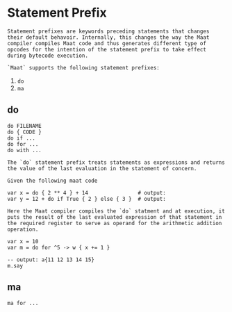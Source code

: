 # Statement Prefix

    Statement prefixes are keywords preceding statements that changes
    their default behavoir. Internally, this changes the way the Maat
    compiler compiles Maat code and thus generates different type of
    opcodes for the intention of the statement prefix to take effect
    during bytecode execution.

    `Maat` supports the following statement prefixes:

1. `do`
2. `ma`

## do

```
do FILENAME
do { CODE }
do if ...
do for ...
do with ...
```

    The `do` statement prefix treats statements as expressions and returns
    the value of the last evaluation in the statement of concern.

    Given the following maat code

```
var x = do { 2 ** 4 } + 14                # output: 
var y = 12 + do if True { 2 } else { 3 }  # output:
```

    Here the Maat compiler compiles the `do` statment and at execution, it
    puts the result of the last evaluated expression of that statement in
    the required register to serve as operand for the arithmetic addition
    operation.

```
var x = 10
var m = do for ^5 -> w { x += 1 }

-- output: a{11 12 13 14 15}
m.say
```

## ma

```
ma for ...
```
